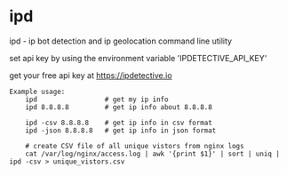 # ipd

ipd - ip bot detection and ip geolocation command line utility

set api key by using the environment variable 'IPDETECTIVE_API_KEY'

get your free api key at https://ipdetective.io

```
Example usage:
	ipd                 # get my ip info
	ipd 8.8.8.8 		# get ip info about 8.8.8.8

	ipd -csv 8.8.8.8  	# get ip info in csv format
	ipd -json 8.8.8.8  	# get ip info in json format

	# create CSV file of all unique vistors from nginx logs
	cat /var/log/nginx/access.log | awk '{print $1}' | sort | uniq | ipd -csv > unique_vistors.csv
```
